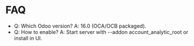 # FAQ

- Q: Which Odoo version? A: 16.0 (OCA/OCB packaged).
- Q: How to enable? A: Start server with --addon account_analytic_root or install in UI.

